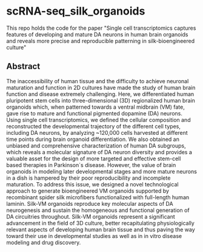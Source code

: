 # scRNA-seq_silk_organoids
This repo holds the code for the paper "Single cell transcriptomics captures features of developing and mature DA neurons in human brain organoids and reveals more precise and reproducible patterning in silk-bioengineered culture"



## Abstract
The inaccessibility of human tissue and the difficulty to achieve neuronal maturation and function in 2D cultures have made the study of human brain function and disease extremely challenging. Here, we differentiated human pluripotent stem cells into three-dimensional (3D) regionalized human brain organoids which, when patterned towards a ventral midbrain (VM) fate, gave rise to mature and functional pigmented dopamine (DA) neurons. Using single cell transcriptomics, we defined the cellular composition and reconstructed the developmental trajectory of the different cell types, including DA neurons, by analyzing ~120,000 cells harvested at different time points during brain organoid differentiation. We also obtained an unbiased and comprehensive characterization of human DA subgroups, which reveals a molecular signature of DA neuron diversity and provides a valuable asset for the design of more targeted and effective stem-cell based therapies in Parkinson´s disease. However, the value of brain organoids in modeling later developmental stages and more mature neurons in a dish is hampered by their poor reproducibility and incomplete maturation. To address this issue, we designed a novel technological approach to generate bioengineered VM organoids supported by recombinant spider silk microfibers functionalized with full-length human laminin. Silk-VM organoids reproduce key molecular aspects of DA neurogenesis and sustain the homogeneous and functional generation of DA circuitries throughout. Silk-VM organoids represent a significant advancement in the field of 3D culture, better recapitulating physiologically relevant aspects of developing human brain tissue and thus paving the way toward their use in developmental studies as well as in in vitro disease modeling and drug discovery. 
